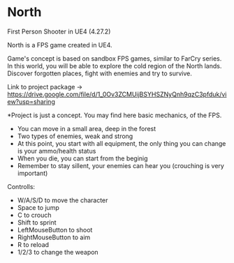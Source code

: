 # North
First Person Shooter in UE4 (4.27.2)

North is a FPS game created in UE4.

Game's concept is based on sandbox FPS games, similar to FarCry series.
In this world, you will be able to explore the cold region of the North lands.
Discover forgotten places, fight with enemies and try to survive.

Link to project package -> https://drive.google.com/file/d/1_0Ov3ZCMUijBSYHSZNyQnh9qzC3pfduk/view?usp=sharing

*Project is just a concept. You may find here basic mechanics, of the FPS.
- You can move in a small area, deep in the forest
- Two types of enemies, weak and strong
- At this point, you start with all equipment, the only thing you can change is your ammo/health status
- When you die, you can start from the beginig
- Remember to stay sillent, your enemies can hear you (crouching is very important)

Controlls:
- W/A/S/D to move the character
- Space to jump
- C to crouch
- Shift to sprint
- LeftMouseButton to shoot
- RightMouseButton to aim
- R to reload
- 1/2/3 to change the weapon

